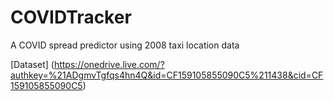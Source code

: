 # COVIDTracker
A COVID spread predictor using 2008 taxi location data

[Dataset] (https://onedrive.live.com/?authkey=%21ADgmvTgfqs4hn4Q&id=CF159105855090C5%211438&cid=CF159105855090C5)
